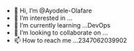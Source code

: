 - 👋 Hi, I’m @Ayodele-Olafare
- 👀 I’m interested in ...
- 🌱 I’m currently learning ...DevOps
- 💞️ I’m looking to collaborate on ...
- 📫 How to reach me ...2347062039902

<!---
Ayodele-Olafare/Ayodele-Olafare is a ✨ special ✨ repository because its `README.md` (this file) appears on your GitHub profile.
You can click the Preview link to take a look at your changes.
--->
